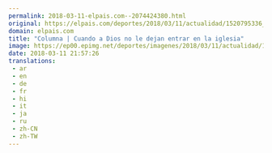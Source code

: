 ```yaml
---
permalink: 2018-03-11-elpais.com--2074424380.html
original: https://elpais.com/deportes/2018/03/11/actualidad/1520795336_627168.html#?ref=rss&format=simple&link=link
domain: elpais.com
title: "Columna | Cuando a Dios no le dejan entrar en la iglesia"
image: https://ep00.epimg.net/deportes/imagenes/2018/03/11/actualidad/1520795336_627168_1520795654_rrss_normal.jpg
date: 2018-03-11 21:57:26
translations: 
 - ar
 - en
 - de
 - fr
 - hi
 - it
 - ja
 - ru
 - zh-CN
 - zh-TW
---
```


